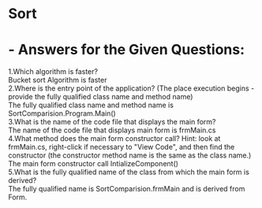 # Sort
# - Answers for the Given Questions:
1.Which algorithm is faster? <br>
Bucket sort Algorithm is faster <br>
2.Where is the entry point of the application? (The place execution begins - provide the fully qualified class name and method name) <br>
The fully qualified class name  and method name is SortComparision.Program.Main() <br>
3.What is the name of the code file that displays the main form? <br>
The name of the code file that displays main form is frmMain.cs <br>
4.What method does the main form constructor call?  Hint: look at frmMain.cs, right-click if necessary to "View Code", and then find the constructor (the constructor method name is the same as the class name.) <br>
The main form constructor  call IntializeComponent() <br>
5.What is the fully qualified name of the class from which the main form is derived? <br>
The fully qualified name is SortComparision.frmMain and is derived from Form. <br>
